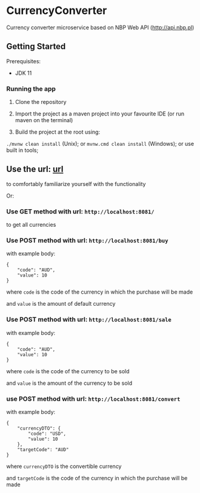 # CurrencyConverter
Currency converter microservice based on NBP Web API (http://api.nbp.pl)

## Getting Started

Prerequisites:
- JDK 11

### Running the app

1. Clone the repository
2. Import the project as a maven project into your favourite IDE (or run maven on the terminal)

4. Build the project at the root using:

`./mvnw clean install` (Unix); 
or `mvnw.cmd clean install` (Windows); 
or use built in tools;

## Use the url: [url](http://localhost:8081/swagger-ui/)
to comfortably familiarize yourself with the functionality

Or:

### Use GET method with url: `http://localhost:8081/`
to get all currencies

### Use POST method with url: `http://localhost:8081/buy`
with example body:

    {
        "code": "AUD",
        "value": 10
    }
where `code` is the code of the currency in which the purchase will be made

and `value` is the amount of default currency

### Use POST method with url: `http://localhost:8081/sale`
with example body:

    {
        "code": "AUD",
        "value": 10
    }
where `code` is the code of the currency to be sold

and `value` is the amount of the currency to be sold


### use POST method with url: `http://localhost:8081/convert`
with example body:

    {
        "currencyDTO": {
            "code": "USD",
            "value": 10
        },
        "targetCode": "AUD"
    }
where `currencyDTO` is the convertible currency

and `targetCode` is the code of the currency in which the purchase will be made